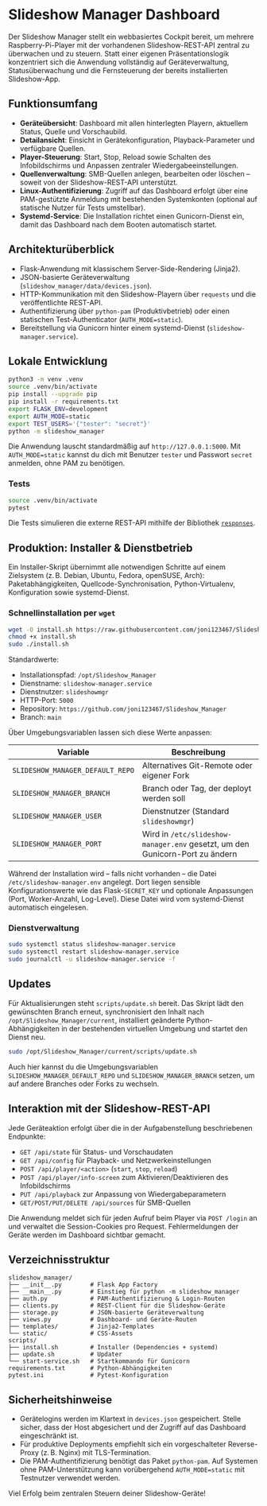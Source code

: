 # Slideshow Manager Dashboard

Der Slideshow Manager stellt ein webbasiertes Cockpit bereit, um mehrere Raspberry-Pi-Player mit der vorhandenen Slideshow-REST-API zentral zu überwachen und zu steuern. Statt einer eigenen Präsentationslogik konzentriert sich die Anwendung vollständig auf Geräteverwaltung, Statusüberwachung und die Fernsteuerung der bereits installierten Slideshow-App.

## Funktionsumfang

- **Geräteübersicht**: Dashboard mit allen hinterlegten Playern, aktuellem Status, Quelle und Vorschaubild.
- **Detailansicht**: Einsicht in Gerätekonfiguration, Playback-Parameter und verfügbare Quellen.
- **Player-Steuerung**: Start, Stop, Reload sowie Schalten des Infobildschirms und Anpassen zentraler Wiedergabeeinstellungen.
- **Quellenverwaltung**: SMB-Quellen anlegen, bearbeiten oder löschen – soweit von der Slideshow-REST-API unterstützt.
- **Linux-Authentifizierung**: Zugriff auf das Dashboard erfolgt über eine PAM-gestützte Anmeldung mit bestehenden Systemkonten (optional auf statische Nutzer für Tests umstellbar).
- **Systemd-Service**: Die Installation richtet einen Gunicorn-Dienst ein, damit das Dashboard nach dem Booten automatisch startet.

## Architekturüberblick

- Flask-Anwendung mit klassischem Server-Side-Rendering (Jinja2).
- JSON-basierte Geräteverwaltung (`slideshow_manager/data/devices.json`).
- HTTP-Kommunikation mit den Slideshow-Playern über `requests` und die veröffentlichte REST-API.
- Authentifizierung über `python-pam` (Produktivbetrieb) oder einen statischen Test-Authenticator (`AUTH_MODE=static`).
- Bereitstellung via Gunicorn hinter einem systemd-Dienst (`slideshow-manager.service`).

## Lokale Entwicklung

```bash
python3 -m venv .venv
source .venv/bin/activate
pip install --upgrade pip
pip install -r requirements.txt
export FLASK_ENV=development
export AUTH_MODE=static
export TEST_USERS='{"tester": "secret"}'
python -m slideshow_manager
```

Die Anwendung lauscht standardmäßig auf `http://127.0.0.1:5000`. Mit `AUTH_MODE=static` kannst du dich mit Benutzer `tester` und Passwort `secret` anmelden, ohne PAM zu benötigen.

### Tests

```bash
source .venv/bin/activate
pytest
```

Die Tests simulieren die externe REST-API mithilfe der Bibliothek [`responses`](https://github.com/getsentry/responses).

## Produktion: Installer & Dienstbetrieb

Ein Installer-Skript übernimmt alle notwendigen Schritte auf einem Zielsystem (z. B. Debian, Ubuntu, Fedora, openSUSE, Arch): Paketabhängigkeiten, Quellcode-Synchronisation, Python-Virtualenv, Konfiguration sowie systemd-Dienst.

### Schnellinstallation per `wget`

```bash
wget -O install.sh https://raw.githubusercontent.com/joni123467/Slideshow_Manager/main/scripts/install.sh
chmod +x install.sh
sudo ./install.sh
```

Standardwerte:

- Installationspfad: `/opt/Slideshow_Manager`
- Dienstname: `slideshow-manager.service`
- Dienstnutzer: `slideshowmgr`
- HTTP-Port: `5000`
- Repository: `https://github.com/joni123467/Slideshow_Manager`
- Branch: `main`

Über Umgebungsvariablen lassen sich diese Werte anpassen:

| Variable | Beschreibung |
| --- | --- |
| `SLIDESHOW_MANAGER_DEFAULT_REPO` | Alternatives Git-Remote oder eigener Fork |
| `SLIDESHOW_MANAGER_BRANCH` | Branch oder Tag, der deployt werden soll |
| `SLIDESHOW_MANAGER_USER` | Dienstnutzer (Standard `slideshowmgr`) |
| `SLIDESHOW_MANAGER_PORT` | Wird in `/etc/slideshow-manager.env` gesetzt, um den Gunicorn-Port zu ändern |

Während der Installation wird – falls nicht vorhanden – die Datei `/etc/slideshow-manager.env` angelegt. Dort liegen sensible Konfigurationswerte wie das Flask-`SECRET_KEY` und optionale Anpassungen (Port, Worker-Anzahl, Log-Level). Diese Datei wird vom systemd-Dienst automatisch eingelesen.

### Dienstverwaltung

```bash
sudo systemctl status slideshow-manager.service
sudo systemctl restart slideshow-manager.service
sudo journalctl -u slideshow-manager.service -f
```

## Updates

Für Aktualisierungen steht `scripts/update.sh` bereit. Das Skript lädt den gewünschten Branch erneut, synchronisiert den Inhalt nach `/opt/Slideshow_Manager/current`, installiert geänderte Python-Abhängigkeiten in der bestehenden virtuellen Umgebung und startet den Dienst neu.

```bash
sudo /opt/Slideshow_Manager/current/scripts/update.sh
```

Auch hier kannst du die Umgebungsvariablen `SLIDESHOW_MANAGER_DEFAULT_REPO` und `SLIDESHOW_MANAGER_BRANCH` setzen, um auf andere Branches oder Forks zu wechseln.

## Interaktion mit der Slideshow-REST-API

Jede Geräteaktion erfolgt über die in der Aufgabenstellung beschriebenen Endpunkte:

- `GET /api/state` für Status- und Vorschaudaten
- `GET /api/config` für Playback- und Netzwerkeinstellungen
- `POST /api/player/<action>` (`start`, `stop`, `reload`)
- `POST /api/player/info-screen` zum Aktivieren/Deaktivieren des Infobildschirms
- `PUT /api/playback` zur Anpassung von Wiedergabeparametern
- `GET/POST/PUT/DELETE /api/sources` für SMB-Quellen

Die Anwendung meldet sich für jeden Aufruf beim Player via `POST /login` an und verwaltet die Session-Cookies pro Request. Fehlermeldungen der Geräte werden im Dashboard sichtbar gemacht.

## Verzeichnisstruktur

```
slideshow_manager/
├── __init__.py        # Flask App Factory
├── __main__.py        # Einstieg für python -m slideshow_manager
├── auth.py            # PAM-Authentifizierung & Login-Routen
├── clients.py         # REST-Client für die Slideshow-Geräte
├── storage.py         # JSON-basierte Geräteverwaltung
├── views.py           # Dashboard- und Geräte-Routen
├── templates/         # Jinja2-Templates
└── static/            # CSS-Assets
scripts/
├── install.sh         # Installer (Dependencies + systemd)
├── update.sh          # Updater
└── start-service.sh   # Startkommando für Gunicorn
requirements.txt       # Python-Abhängigkeiten
pytest.ini             # Pytest-Konfiguration
```

## Sicherheitshinweise

- Gerätelogins werden im Klartext in `devices.json` gespeichert. Stelle sicher, dass der Host abgesichert und der Zugriff auf das Dashboard eingeschränkt ist.
- Für produktive Deployments empfiehlt sich ein vorgeschalteter Reverse-Proxy (z. B. Nginx) mit TLS-Termination.
- Die PAM-Authentifizierung benötigt das Paket `python-pam`. Auf Systemen ohne PAM-Unterstützung kann vorübergehend `AUTH_MODE=static` mit Testnutzer verwendet werden.

Viel Erfolg beim zentralen Steuern deiner Slideshow-Geräte!
